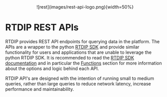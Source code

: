 <center> ![rest](images/rest-api-logo.png){width=50%} </center>

<!-- --8<-- [start:restapi] -->

# RTDIP REST APIs

RTDIP provides REST API endpoints for querying data in the platform. The APIs are a wrapper to the python [RTDIP SDK](../sdk/overview.md) and provide similar functionality for users and applications that are unable to leverage the python RTDIP SDK. It is recommended to read the [RTDIP SDK documentation](../sdk/overview.md) and in particular the [Functions](../sdk/code-reference/query/functions/time_series/resample.md) section for more information about the options and logic behind each API. 

RTDIP API's are designed with the intention of running small to medium queries, rather than large queries to reduce network latency, increase performance and maintainability.  

<!-- --8<-- [end:restapi] -->